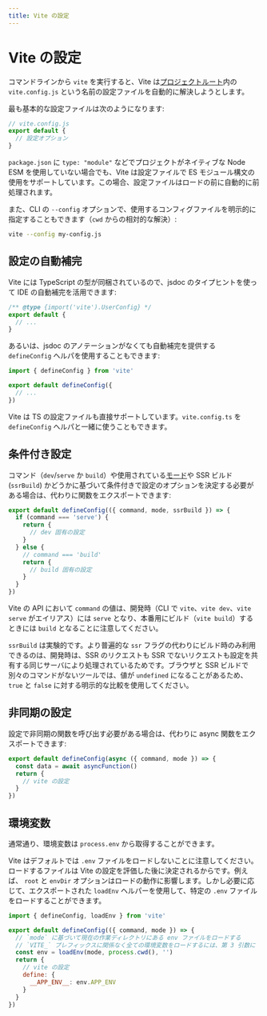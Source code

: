 ```yaml
---
title: Vite の設定
---
```


# Vite の設定

コマンドラインから `vite` を実行すると、Vite は[プロジェクトルート](../guide/#index-html-とプロジェクトルート)内の `vite.config.js` という名前の設定ファイルを自動的に解決しようとします。

最も基本的な設定ファイルは次のようになります:

```js
// vite.config.js
export default {
  // 設定オプション
}
```

`package.json` に `type: "module"` などでプロジェクトがネイティブな Node ESM を使用していない場合でも、Vite は設定ファイルで ES モジュール構文の使用をサポートしています。この場合、設定ファイルはロードの前に自動的に前処理されます。

また、CLI の `--config` オプションで、使用するコンフィグファイルを明示的に指定することもできます（`cwd` からの相対的な解決）:

```bash
vite --config my-config.js
```

## 設定の自動補完

Vite には TypeScript の型が同梱されているので、jsdoc のタイプヒントを使って IDE の自動補完を活用できます:

```js
/** @type {import('vite').UserConfig} */
export default {
  // ...
}
```

あるいは、jsdoc のアノテーションがなくても自動補完を提供する `defineConfig` ヘルパを使用することもできます:

```js
import { defineConfig } from 'vite'

export default defineConfig({
  // ...
})
```

Vite は TS の設定ファイルも直接サポートしています。`vite.config.ts` を `defineConfig` ヘルパと一緒に使うこともできます。

## 条件付き設定

コマンド（`dev`/`serve` か `build`）や使用されている[モード](../guide/env-and-mode)や SSR ビルド (`ssrBuild`) かどうかに基づいて条件付きで設定のオプションを決定する必要がある場合は、代わりに関数をエクスポートできます:

```js
export default defineConfig(({ command, mode, ssrBuild }) => {
  if (command === 'serve') {
    return {
      // dev 固有の設定
    }
  } else {
    // command === 'build'
    return {
      // build 固有の設定
    }
  }
})
```

Vite の API において `command` の値は、開発時（CLI で `vite`、`vite dev`、`vite serve` がエイリアス）には `serve` となり、本番用にビルド（`vite build`）するときには `build` となることに注意してください。

`ssrBuild` は実験的です。より普遍的な `ssr` フラグの代わりにビルド時のみ利用できるのは、開発時は、SSR のリクエストも SSR でないリクエストも設定を共有する同じサーバにより処理されているためです。ブラウザと SSR ビルドで別々のコマンドがないツールでは、値が `undefined` になることがあるため、`true` と `false` に対する明示的な比較を使用してください。

## 非同期の設定

設定で非同期の関数を呼び出す必要がある場合は、代わりに async 関数をエクスポートできます:

```js
export default defineConfig(async ({ command, mode }) => {
  const data = await asyncFunction()
  return {
    // vite の設定
  }
})
```

## 環境変数

通常通り、環境変数は `process.env` から取得することができます。

Vite はデフォルトでは `.env` ファイルをロードしないことに注意してください。ロードするファイルは Vite の設定を評価した後に決定されるからです。例えば、 `root` と `envDir` オプションはロードの動作に影響します。しかし必要に応じて、エクスポートされた `loadEnv` ヘルパーを使用して、特定の `.env` ファイルをロードすることができます。

```js
import { defineConfig, loadEnv } from 'vite'

export default defineConfig(({ command, mode }) => {
  // `mode` に基づいて現在の作業ディレクトリにある env ファイルをロードする
  // `VITE_` プレフィックスに関係なく全ての環境変数をロードするには、第 3 引数に '' を設定します
  const env = loadEnv(mode, process.cwd(), '')
  return {
    // vite の設定
    define: {
      __APP_ENV__: env.APP_ENV
    }
  }
})
```
